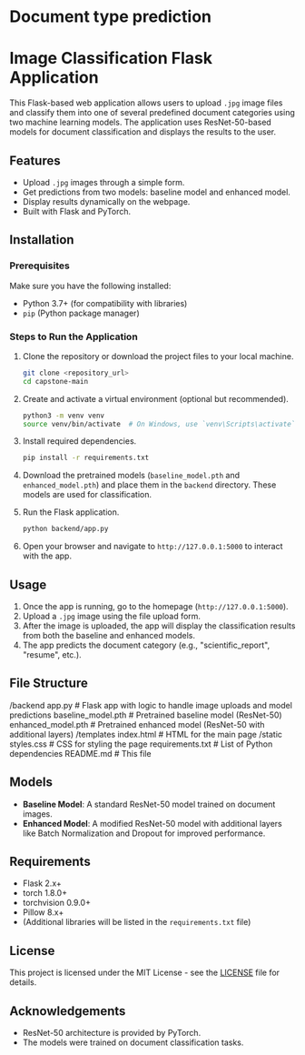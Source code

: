 # Document type prediction
# Image Classification Flask Application

This Flask-based web application allows users to upload `.jpg` image files and classify them into one of several predefined document categories using two machine learning models. The application uses ResNet-50-based models for document classification and displays the results to the user.

## Features
- Upload `.jpg` images through a simple form.
- Get predictions from two models: baseline model and enhanced model.
- Display results dynamically on the webpage.
- Built with Flask and PyTorch.

## Installation

### Prerequisites

Make sure you have the following installed:

- Python 3.7+ (for compatibility with libraries)
- `pip` (Python package manager)

### Steps to Run the Application

1. Clone the repository or download the project files to your local machine.

    ```bash
    git clone <repository_url>
    cd capstone-main
    ```

2. Create and activate a virtual environment (optional but recommended).

    ```bash
    python3 -m venv venv
    source venv/bin/activate  # On Windows, use `venv\Scripts\activate`
    ```

3. Install required dependencies.

    ```bash
    pip install -r requirements.txt
    ```

4. Download the pretrained models (`baseline_model.pth` and `enhanced_model.pth`) and place them in the `backend` directory. These models are used for classification.

5. Run the Flask application.

    ```bash
    python backend/app.py
    ```

6. Open your browser and navigate to `http://127.0.0.1:5000` to interact with the app.

## Usage

1. Once the app is running, go to the homepage (`http://127.0.0.1:5000`).
2. Upload a `.jpg` image using the file upload form.
3. After the image is uploaded, the app will display the classification results from both the baseline and enhanced models.
4. The app predicts the document category (e.g., "scientific_report", "resume", etc.).

## File Structure

/backend
    app.py              # Flask app with logic to handle image uploads and model predictions
    baseline_model.pth  # Pretrained baseline model (ResNet-50)
    enhanced_model.pth  # Pretrained enhanced model (ResNet-50 with additional layers)
/templates
    index.html          # HTML for the main page
/static
    styles.css          # CSS for styling the page
requirements.txt        # List of Python dependencies
README.md              # This file


## Models

- **Baseline Model**: A standard ResNet-50 model trained on document images.
- **Enhanced Model**: A modified ResNet-50 model with additional layers like Batch Normalization and Dropout for improved performance.

## Requirements

- Flask 2.x+
- torch 1.8.0+
- torchvision 0.9.0+
- Pillow 8.x+
- (Additional libraries will be listed in the `requirements.txt` file)

## License

This project is licensed under the MIT License - see the [LICENSE](LICENSE) file for details.

## Acknowledgements

- ResNet-50 architecture is provided by PyTorch.
- The models were trained on document classification tasks.
